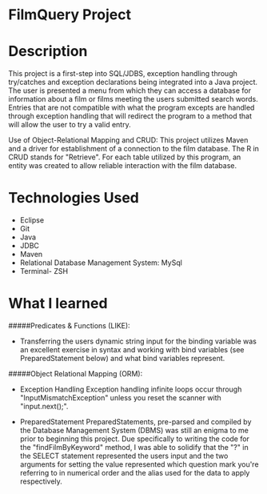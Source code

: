 # FilmQuery Project
 
# Description
  
  This project is a first-step into SQL/JDBS, exception handling through try/catches and exception declarations being integrated into a Java project. The user is presented a menu from which they can access a database for information about a film or films meeting the users submitted search words. Entries that are not compatible with what the program excepts are handled through exception handling that will redirect the program to a method that will allow the user to try a valid entry. 
  
  Use of Object-Relational Mapping and CRUD: This project utilizes Maven and a driver for establishment of a connection to the film database. The R in CRUD stands for "Retrieve". For each table utilized by this program, an entity was created to allow reliable interaction with the film database. 
  
# Technologies Used

* Eclipse
* Git
* Java
* JDBC
* Maven
* Relational Database Management System: MySql
* Terminal- ZSH

# What I learned
 
#####Predicates & Functions (LIKE):
* Transferring the users dynamic string input for the binding variable was an excellent exercise in syntax and working with bind variables (see PreparedStatement below) and what bind variables represent. 

#####Object Relational Mapping (ORM): 

* Exception Handling
Exception handling infinite loops occur through "InputMismatchException" unless you reset the scanner with "input.next();".

* PreparedStatement
PreparedStatements, pre-parsed and compiled by the Database Management System (DBMS) was still an enigma to me prior to beginning this project. Due specifically to writing the code for the "findFilmByKeyword" method, I was able to solidify that the "?" in the SELECT statement represented the users input and the two arguments for setting the value represented which question mark you're referring to in numerical order and the alias used for the data to apply respectively. 